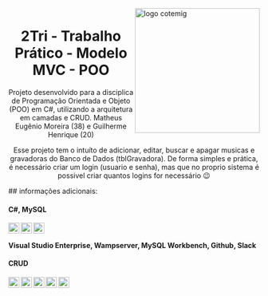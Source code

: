 <img align="right" alt="logo cotemig" width= "250px" src="https://www.assespro-mg.org.br/wp-content/uploads/2018/05/Cotemig-Associados.png" />
<h1 align="center">2Tri - Trabalho Prático - Modelo MVC - POO</h1> 
<p align="center">Projeto desenvolvido para a disciplica de Programação Orientada e Objeto (POO) em C#, utilizando a arquitetura em camadas e CRUD. Matheus Eugênio Moreira (38) e Guilherme Henrique (20)</p>
<p align="center">Esse projeto tem o intuíto de adicionar, editar, buscar e apagar musicas e gravadoras do Banco de Dados (tblGravadora). De forma simples e prática, é necessário criar um login (usuario e senha), mas que no proprio sistema é possivel criar quantos logins for necessário 😉</p>
## informações adicionais:
<h4 align="left">C#, MySQL</h4> 
<a href="#">
  <img align="left" alt="C#" width="22px" src="https://upload.wikimedia.org/wikipedia/commons/7/7a/C_Sharp_logo.svg" />
</a>

<a href="#">
  <img align="left" alt="Wampserver" width="22px" src="https://img1.gratispng.com/20180910/tjs/kisspng-wampserver-web-server-computer-servers-xampp-file-wampserver-logo-svg-wikimedia-commons-5b972ac8ec8e70.7459369615366335449689.jpg" />
</a>

<a href="#">
  <img align="left" alt="mysql" width="22px" color="white" src="https://miro.medium.com/max/1200/1*DZyivhX9QpnKxovKyQjZEw.png" />
</a>
<br/>

<h4 align="left">Visual Studio Enterprise, Wampserver, MySQL Workbench, Github, Slack</h4> 
<h4 align="left">CRUD</h4>
<a href="#">
  <img align="left" alt="Visual Studio" width="22px" src="https://banner2.cleanpng.com/20180422/efq/kisspng-microsoft-visual-studio-team-foundation-server-vis-photo-studio-flex-design-5add58dbe7b9d7.8854346615244556439492.jpg" />
</a>

<a href="#">
  <img align="left" alt="Wampserver" width="22px" src="https://img1.gratispng.com/20180910/tjs/kisspng-wampserver-web-server-computer-servers-xampp-file-wampserver-logo-svg-wikimedia-commons-5b972ac8ec8e70.7459369615366335449689.jpg" />
</a>

<a href="#">
  <img align="left" alt="mysqlWorkbench" width="22px" color="white" src="https://w7.pngwing.com/pngs/22/490/png-transparent-mysql-workbench-computer-icons-database-software-development-business.png" />
</a>

<a href="#">
  <img align="left" alt="Github" width="22px" src="https://image.flaticon.com/icons/png/512/25/25231.png" />
</a>

<a href="#">
  <img align="left" alt="Slack" width="22px" src="https://img2.gratispng.com/20180821/bo/kisspng-logo-slack-technologies-product-android-slack-5b7c3c97b65805.5071379415348686317469.jpg" />
</a>

